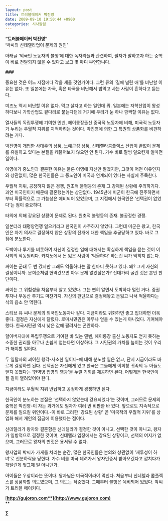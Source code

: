 ```yaml
---
layout: post
title: 트러블메이커 박진영
date: 2009-09-10 19:50:44 +0900
categories: 시사칼럼
---
```

**“트러블메이커 박진영”**  
‘박씨의 신데렐라업이 문제의 원인’

아래글 ‘외국인 노동자의 불행’에 대한 독자리플과 관련하여, 필자가 말하고자 하는 중핵이 바로 전달되지 않을 수 있다고 보고 몇 마디 부연합니다.

**###**

중요한 것은 어느 지점에다 각을 세울 것인가이다. 그런 류의 '길에 널린 애'를 비난할 이유는 없다. 또 일본에는 자국, 혹은 타국을 비난해서 밥먹고 사는 사람이 흔하다고 듣는다. 

미즈노 역시 비난할 이유 없다. 먹고 살자고 하는 일인데 뭐. 일본에는 자학산업이 왕성하다보니 가학산업도 곁다리로 붙는다던데 거기에 우리가 눈 하나 깜짝할 이유는 없다. 

열사들의 독립투쟁에 기여한 옌벤, 헤이룽장출신 중국적 노동자에 비해, 미국적 노동자가 누리는 우월적 지위를 지적하려는 것이다. 박진영에 의한 그 특권의 상품화를 비판하려는 거다.

박진영이 개업한 사대주의 상품, 노예근성 상품, 신데렐라콤플렉스 산업이 끝없이 문제를 유발하고 있다는 본질을 꿰뚫어보지 않으면 안 된다. 가수 비로 말썽 일으킨게 얼마전 일이다. 

이영애가 중노인과 결혼한 이유는 물론 이영애 자신만 알겠지만, 그것이 어떤 이유인지와 상관없이, 많은 한국인들은 그 중노인이 미국과 연계되어 있다는 사실에 주목한다. 

우월적 지위, 공정하지 않은 경쟁, 원초적 불평등의 존재 그 강제된 상황에 주의하기다. 과연 미국인이기 때문에 결혼했는가는 상관없다. 1945년에 미군이 한국에 진주하면서부터 확률적으로 그 가능성은 예비되어 있었으며, 그 지점에서 한국인은 ‘선택권이 없었다’는 점이 중요하다. 

타의에 의해 강요된 상황이 문제로 된다. 원초적 불평등의 존재. 불공정한 경쟁.

일본더러 태평양전쟁 일으키라고 한국인이 사주하지 않았다. 그런데 미군은 왔고, 한국인은 자기 의사로 결정하지 않은 상황의 전개에 대한 책임을 추궁당하고 있다. 바로 그 점에 분노한다.

도박이나 투기를 비롯하여 자신이 결정한 일에 대해서는 확실하게 책임을 묻는 것이 이 사회의 작동원리다. 카지노에서 돈 잃은 사람이 '억울하다' 하는건 씨가 먹히지 않는다. 

싸이는 군대 두 번 갔지만 그래도 억울하다는 말 한마디 못하고 있다. 왜? 그게 자신의 결정이니까. 문희준처럼 현역갔으면 아무 문제 없었잖은가? 잔대가리 굴린 것은 본인 판단이다. 

싸이는 그 위험성을 처음부터 알고 있었다. 그는 뻔히 알면서 도박하다 털린 거다. 증권투자나 부동산 투기도 마찬가지. 자신의 판단으로 결정해놓고 돈잃고 나서 억울하다는 식의 읍소 안 먹힌다. 

스티브 유 씨나 문제의 외국인노동자나 같다. 지금이라도 귀화하면 좋고 입대하면 더욱 좋다. 결정은 자신에게 달렸다. 로마시민권은 아무나 얻을 수 있는게 아니었다. 기여해야 했다. 한국시민권 역시 낮은 값에 팔려서는 곤란하다. 

할아버지대에 독립투쟁으로 기여한 바 있는 옌벤, 헤이룽장 출신 노동자도 얻지 못하는 소중한 권리를 아무나 손쉽게 얻는다면 이상하다. 그 시민권의 가치를 높이는 것이 우리가 해야할 일이다.

두 일탈자의 괴이한 행각-사소한 일이다-에 대해 분노할 일은 없고, 단지 지금이라도 바르게 결정하면 된다. 선택권은 자신에게 있고 한국은 그들에게 이회창 귀족의 두 아들도 얻지 못했다는 ‘현역병 입영의 영광’을 누릴 기회를 제공하면 된다. 어떻게든 한국인이 될 길이 열려있어야 한다. 

지금이라도 우월적 지위 반납하고 공정하게 경쟁하면 된다.

한국인이 분노하는 본질은 '선택하지 않았는데 강요되었다'는 것이며, 그러므로 문제의 중핵은 박진영-이 자는 과거에도 필자가 여러 번 비판한 바 있다. 앞으로도 지속적으로 문제를 일으킬 위인이다.-이 바로 그러한 '강요된 상황' 곧 '미국적의 우월적 지위'를 상업화 해서 개인의 집금에 이용했다는 점이다.

신데렐라가 왕자와 결혼함은 신데렐라가 결정한 것이 아니고, 선택한 것이 아니고, 왕자가 일방적으로 결정한 것이며, 신데렐라 입장에서는 강요된 상황이고, 선택의 여지가 없으며, 그러므로 왕자의 딴짓은 용서될 수 없다.

왕자업의 박씨가 가게를 차리는 순간, 많은 한국인들은 본의와 상관없이 ‘재투성이 하녀’로 신분하락을 당한다. 가수 비를 미국 데려가서 왕자인증서 받아오겠다고 깝치다가 개털린게 엊그제 일 아니던가. 

아이돌은 우상이라는 뜻이다. 왕자님은 미국적이라야 먹힌다. 처음부터 신데렐라 콤플렉스를 상품화할 의도였으며, 그 의도는 적중했다. 그때부터 불행은 예비되어 있었다. 박씨가 트러블 메이커다. 

[**http://gujoron.com**](http://www.gujoron.com)**  
** 

**∑**